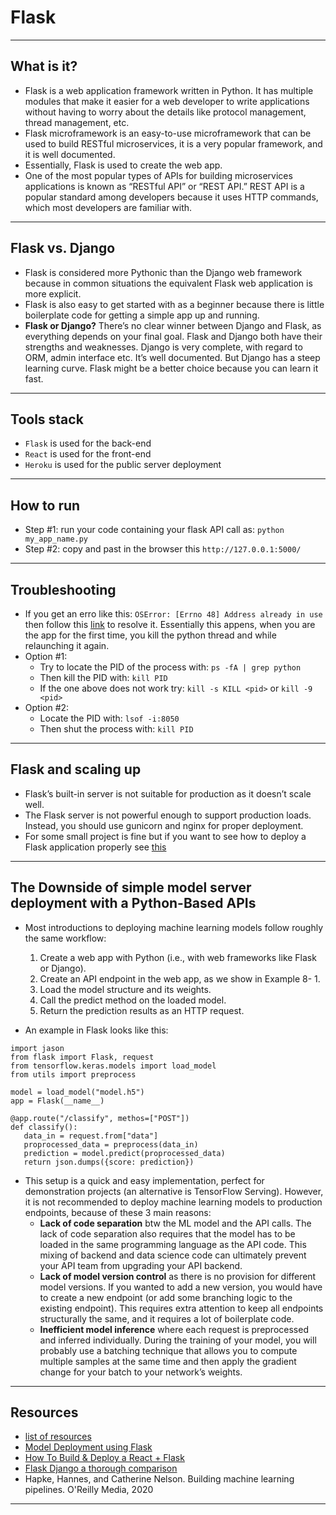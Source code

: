 # Flask
***

## What is it?
- Flask is a web application framework written in Python. It has multiple modules that make it easier for a web developer to write applications without having to worry about the details like protocol management, thread management, etc.
- Flask microframework is an easy-to-use microframework that can be used to build RESTful microservices, it is a very popular framework, and it is well documented.
- Essentially, Flask is used to create the web app.
- One of the most popular types of APIs for building microservices applications is known as “RESTful API” or “REST API.” REST API is a popular standard among developers because it uses HTTP commands, which most developers are familiar with.
***

## Flask vs. Django
- Flask is considered more Pythonic than the Django web framework because in common situations the equivalent Flask web application is more explicit.
- Flask is also easy to get started with as a beginner because there is little boilerplate code for getting a simple app up and running.
- **Flask or Django?** There’s no clear winner between Django and Flask, as everything depends on your final goal. Flask and Django both have their strengths and weaknesses. Django is very complete, with regard to ORM, admin interface etc. It’s well documented. But Django has a steep learning curve. Flask might be a better choice because you can learn it fast.
***

## Tools stack
- `Flask` is used for the back-end
- `React` is used for the front-end
- `Heroku` is used for the public server deployment
***

## How to run
- Step #1: run your code containing your flask API call as: `python my_app_name.py`
- Step #2: copy and past in the browser this `http://127.0.0.1:5000/`
***

## Troubleshooting
- If you get an erro like this: `OSError: [Errno 48] Address already in use` then follow this [link](https://ishaileshmishra.medium.com/the-python-flask-problem-socket-error-errno-48-address-already-in-use-4d074847587e) to resolve it. Essentially this appens, when you are the app for the first time, you kill the python thread and while relaunching it again.
- Option #1:
   - Try to locate the PID of the process with: `ps -fA | grep python`
   - Then kill the PID with: `kill PID`
   - If the one above does not work try: `kill -s KILL <pid>` or `kill -9 <pid>`
- Option #2:
   - Locate the PID with: `lsof -i:8050`
   -  Then shut the process with: `kill PID`
***

## Flask and scaling up
- Flask’s built-in server is not suitable for production as it doesn’t scale well. 
- The Flask server is not powerful enough to support production loads. Instead, you should use gunicorn and nginx for proper deployment.
- For some small project is fine but if you want to see how to deploy a Flask application properly see [this](https://flask.palletsprojects.com/en/1.1.x/deploying/)
***

## The Downside of simple model server deployment with a Python-Based APIs
- Most introductions to deploying machine learning models follow roughly the same workflow:
   1. Create a web app with Python (i.e., with web frameworks like Flask or Django).
   2. Create an API endpoint in the web app, as we show in Example 8- 1.
   3. Load the model structure and its weights.
   4. Call the predict method on the loaded model.
   5. Return the prediction results as an HTTP request.

- An example in Flask looks like this:
```
import jason
from flask import Flask, request
from tensorflow.keras.models import load_model
from utils import preprocess

model = load_model("model.h5")
app = Flask(__name__)

@app.route("/classify", methos=["POST"])
def classify():
   data_in = request.from["data"]
   proprocessed_data = preprocess(data_in)
   prediction = model.predict(proprocessed_data)
   return json.dumps({score: prediction})
```

- This setup is a quick and easy implementation, perfect for demonstration projects (an alternative is TensorFlow Serving). However, it is not recommended to deploy machine learning models to production endpoints, because of these 3 main reasons:
   - **Lack of code separation** btw the ML model and the API calls. The lack of code separation also requires that the model has to be loaded in the same programming language as the API code. This mixing of backend and data science code can ultimately prevent your API team from upgrading your API backend. 
   - **Lack of model version control** as there is no provision for different model versions. If you wanted to add a new version, you would have to create a new endpoint (or add some branching logic to the existing endpoint). This requires extra attention to keep all endpoints structurally the same, and it requires a lot of boilerplate code. 
   - **Inefficient model inference** where each request is preprocessed and inferred individually. During the training of your model, you will probably use a batching technique that allows you to compute multiple samples at the same time and then apply the gradient change for your batch to your network’s weights. 
***

## Resources
- [list of resources](https://www.fullstackpython.com/flask.html)
- [Model Deployment using Flask](https://towardsdatascience.com/model-deployment-using-flask-c5dcbb6499c9)
- [How To Build & Deploy a React + Flask](https://towardsdatascience.com/build-deploy-a-react-flask-app-47a89a5d17d9)
- [Flask Django a thorough comparison](https://codesource.io/flask-vs-django-an-in-depth-comparison/)
- Hapke, Hannes, and Catherine Nelson. Building machine learning pipelines. O'Reilly Media, 2020
***
 
